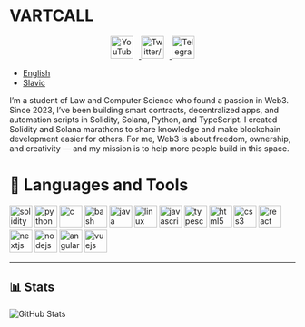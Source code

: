 <h1 >VARTCALL</h1>

<p align="center">
  <a href="https://www.youtube.com/@vartcall" target="_blank">
    <img src="https://cdn.jsdelivr.net/gh/simple-icons/simple-icons/icons/youtube.svg" alt="YouTube" width="40" height="40" style="margin-right: 10px;" />
  </a>
  <a href="https://x.com/vartcall" target="_blank">
    <img src="https://cdn.jsdelivr.net/gh/simple-icons/simple-icons/icons/x.svg" alt="Twitter/X" width="40" height="40" style="margin-right: 10px;" />
  </a>
  <a href="https://t.me/code_vartcall" target="_blank">
    <img src="https://cdn.jsdelivr.net/gh/simple-icons/simple-icons/icons/telegram.svg" alt="Telegram" width="40" height="40"/>
  </a>
</p>


- [English](https://github.com/vartcall/vartcall/tree/main/docs/english)
- [Slavic](https://github.com/vartcall/vartcall/tree/main/docs/slavic)

I’m a student of Law and Computer Science who found a passion in Web3. Since 2023, I’ve been building smart contracts, decentralized apps, and automation scripts in Solidity, Solana, Python, and TypeScript. I created Solidity and Solana marathons to share knowledge and make blockchain development easier for others. For me, Web3 is about freedom, ownership, and creativity — and my mission is to help more people build in this space. 

# 📖 Languages and Tools

<p align="left">
  <img src="https://cdn.jsdelivr.net/gh/devicons/devicon/icons/solidity/solidity-original.svg" alt="solidity" width="40" height="40"/>
  <img src="https://cdn.jsdelivr.net/gh/devicons/devicon/icons/python/python-original.svg" alt="python" width="40" height="40"/>
  <img src="https://cdn.jsdelivr.net/gh/devicons/devicon/icons/c/c-original.svg" alt="c" width="40" height="40"/>
  <img src="https://cdn.jsdelivr.net/gh/devicons/devicon/icons/bash/bash-original.svg" alt="bash" width="40" height="40"/>
  <img src="https://cdn.jsdelivr.net/gh/devicons/devicon/icons/java/java-original.svg" alt="java" width="40" height="40"/>
  <img src="https://cdn.jsdelivr.net/gh/devicons/devicon/icons/linux/linux-original.svg" alt="linux" width="40" height="40"/>
  <img src="https://cdn.jsdelivr.net/gh/devicons/devicon/icons/javascript/javascript-original.svg" alt="javascript" width="40" height="40"/>
  <img src="https://cdn.jsdelivr.net/gh/devicons/devicon/icons/typescript/typescript-original.svg" alt="typescript" width="40" height="40"/>
  <img src="https://cdn.jsdelivr.net/gh/devicons/devicon/icons/html5/html5-original.svg" alt="html5" width="40" height="40"/>
  <img src="https://cdn.jsdelivr.net/gh/devicons/devicon/icons/css3/css3-original.svg" alt="css3" width="40" height="40"/>
  <img src="https://cdn.jsdelivr.net/gh/devicons/devicon/icons/react/react-original.svg" alt="react" width="40" height="40"/>
  <img src="https://cdn.jsdelivr.net/gh/devicons/devicon/icons/nextjs/nextjs-original.svg" alt="nextjs" width="40" height="40"/>
  <img src="https://cdn.jsdelivr.net/gh/devicons/devicon/icons/nodejs/nodejs-original.svg" alt="nodejs" width="40" height="40"/>
  <img src="https://cdn.jsdelivr.net/gh/devicons/devicon/icons/angularjs/angularjs-original.svg" alt="angular" width="40" height="40"/>
  <img src="https://cdn.jsdelivr.net/gh/devicons/devicon/icons/vuejs/vuejs-original.svg" alt="vuejs" width="40" height="40"/>
</p>

---

## 📊 Stats
![GitHub Stats](https://github-readme-stats.vercel.app/api?username=vartcall&show_icons=true&theme=radical)
